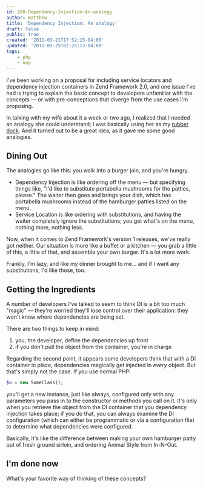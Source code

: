 ```yaml
---
id: 260-Dependency-Injection-An-analogy
author: matthew
title: 'Dependency Injection: An analogy'
draft: false
public: true
created: '2011-03-21T17:52:15-04:00'
updated: '2011-03-25T02:25:13-04:00'
tags:
    - php
    - oop
---
```

I've been working on a proposal for including service locators and dependency
injection containers in Zend Framework 2.0, and one issue I've had is trying to
explain the basic concept to developers unfamiliar with the concepts — or with
pre-conceptions that diverge from the use cases I'm proposing.

In talking with my wife about it a week or two ago, I realized that I needed an
analogy she could understand; I was basically using her as my
[rubber duck](http://en.wikipedia.org/wiki/Rubber_duck_debugging). And it turned
out to be a great idea, as it gave me some good analogies.

<!--- EXTENDED -->

Dining Out
----------

The analogies go like this: you walk into a burger join, and you're hungry.

- Dependency Injection is like ordering off the menu — but specifying things
  like, "I'd like to substitute portabella mushrooms for the patties, please."
  The waiter then goes and brings your dish, which has portabella mushrooms
  instead of the hamburger patties listed on the menu.
- Service Location is like ordering with substitutions, and having the waiter
  completely ignore the substitutions; you get what's on the menu, nothing more,
  nothing less.

Now, when it comes to Zend Framework's version 1 releases, we've really got
neither. Our situation is more like a buffet or a kitchen — you grab a little of
this, a little of that, and assemble your own burger. It's a lot more work.

Frankly, I'm lazy, and like my dinner brought to me… and if I want any
substitutions, I'd like those, too.

Getting the Ingredients
-----------------------

A number of developers I've talked to seem to think DI is a bit too much "magic"
— they're worried they'll lose control over their application: they won't know
where dependencies are being set.

There are two things to keep in mind:

1. you, the developer, define the dependencies up front
2. if you don't pull the object from the container, you're in charge

Regarding the second point, it appears some developers think that with a DI
container in place, dependencies magically get injected in *every* object. But
that's simply not the case. If you use normal PHP:

```php
$o = new SomeClass();
```

you'll get a new instance, just like always, configured only with any parameters
you pass in to the constructor or methods you call on it. It's only when you
retrieve the object from the DI container that you dependency injection takes
place; if you do that, you can always examine the DI configuration (which can
either be programmatic or via a configuration file) to determine what
dependencies were configured.

Basically, it's like the difference between making your own hamburger patty out
of fresh ground sirloin, and ordering Animal Style from In-N-Out.

I'm done now
------------

What's your favorite way of thinking of these concepts?
